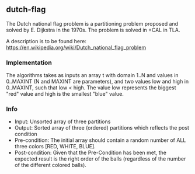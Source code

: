 ## dutch-flag
The Dutch national flag problem is a partitioning problem proposed and solved by E. Dijkstra in the 1970s.
The problem is solved in +CAL in TLA.

A description is to be found here: https://en.wikipedia.org/wiki/Dutch_national_flag_problem

### Implementation
The algorithms takes as inputs an array t with domain 1..N and values in 0..MAXINT (N and MAXINT are parameters),
and two values low and high in 0..MAXINT, such that low < high.
The value low represents the biggest "red" value and high is the smallest "blue" value.

### Info
- Input: Unsorted array of three partitions
- Output: Sorted array of three (ordered) partitions which reflects the post condition
- Pre-condition: The initial array should contain a random number of ALL three colors [RED, WHITE, BLUE].
- Post-condition: Given that the Pre-Condition has been met, the expected result is the right order of the balls (regardless of the number of the different colored balls).
